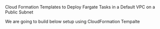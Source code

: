 Cloud Formation Templates to Deploy Fargate Tasks in a Default VPC on a Public Subnet 

We are going to build below setup using CloudFormation Tempalte 
